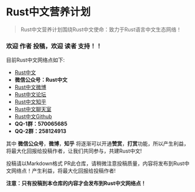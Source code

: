 # Rust中文营养计划

> Rust中文营养计划围绕Rust中文使命：致力于Rust语言中文生态网络！


### 欢迎 **作者** 投稿，欢迎 **读者** 支持！！

目前Rust中文网络点如下:

- [Rust中文](https://rustlang-cn.org)
- **微信公众号：Rust中文**
- [Rust中文微博](https://weibo.com/kriry?is_all=1)
- [Rust中文论坛](http://kriry.com/a/community/rust)
- [Rust中文知乎](https://zhuanlan.zhihu.com/rustlang-cn)
- [Rust中文聊天室](https://riot.im/app/#/room/#rustlang-cn:matrix.org)
- [Rust中文Github](https://github.com/rustlang-cn)
- **QQ-1群：570065685**
- **QQ-2群：258124913**

其中 **微信公众号**，**微博**，**知乎** 将逐渐可以开通**赞赏**，**打赏**功能，所以产生利益，将最大化回报给投稿作者，让我们共同参与，共建Rust中文!

投稿请以Markdown格式 PR此仓库，请稍微注意投稿质量，内容将发布到Rust中文网络点！产生利益，将最大化回报给投稿作者!

**注意：只有投稿到本仓库的内容才会发布到Rust中文网络点！**
